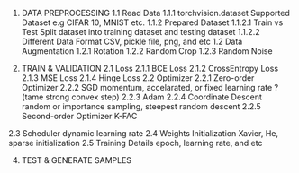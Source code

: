 1. DATA PREPROCESSING
  1.1 Read Data
    1.1.1 torchvision.dataset Supported Dataset
      e.g CIFAR 10, MNIST etc.
    1.1.2 Prepared Dataset
      1.1.2.1 Train vs Test
        Split dataset into training dataset and testing dataset
      1.1.2.2 Different Data Format
        CSV, pickle file, png, and etc
  1.2 Data Augmentation
    1.2.1 Rotation
    1.2.2 Random Crop
    1.2.3 Random Noise
    
3. TRAIN & VALIDATION
  2.1 Loss
    2.1.1 BCE Loss
    2.1.2 CrossEntropy Loss
    2.1.3 MSE Loss
    2.1.4 Hinge Loss
  2.2 Optimizer
    2.2.1 Zero-order Optimizer
    2.2.2 SGD
      momentum, accelarated, or fixed learning rate ? (tame strong convex step)
    2.2.3 Adam
    2.2.4 Coordinate Descent
      random or importance sampling, steepest random descent
    2.2.5 Second-order Optimizer
      K-FAC
    
  2.3 Scheduler
    dynamic learning rate
  2.4 Weights Initialization
    Xavier, He, sparse initialization
  2.5 Training Details
    epoch, learning rate, and etc

4. TEST & GENERATE SAMPLES

